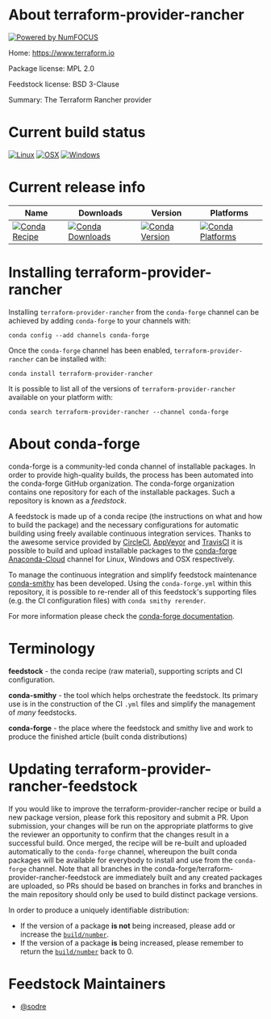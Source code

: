 About terraform-provider-rancher
================================

[![Powered by NumFOCUS](https://img.shields.io/badge/powered%20by-NumFOCUS-orange.svg?style=flat&colorA=E1523D&colorB=007D8A)](http://numfocus.org)

Home: https://www.terraform.io

Package license: MPL 2.0

Feedstock license: BSD 3-Clause

Summary: The Terraform Rancher provider



Current build status
====================

[![Linux](https://img.shields.io/circleci/project/github/conda-forge/terraform-provider-rancher-feedstock/master.svg?label=Linux)](https://circleci.com/gh/conda-forge/terraform-provider-rancher-feedstock)
[![OSX](https://img.shields.io/travis/conda-forge/terraform-provider-rancher-feedstock/master.svg?label=macOS)](https://travis-ci.org/conda-forge/terraform-provider-rancher-feedstock)
[![Windows](https://img.shields.io/appveyor/ci/conda-forge/terraform-provider-rancher-feedstock/master.svg?label=Windows)](https://ci.appveyor.com/project/conda-forge/terraform-provider-rancher-feedstock/branch/master)

Current release info
====================

| Name | Downloads | Version | Platforms |
| --- | --- | --- | --- |
| [![Conda Recipe](https://img.shields.io/badge/recipe-terraform--provider--rancher-green.svg)](https://anaconda.org/conda-forge/terraform-provider-rancher) | [![Conda Downloads](https://img.shields.io/conda/dn/conda-forge/terraform-provider-rancher.svg)](https://anaconda.org/conda-forge/terraform-provider-rancher) | [![Conda Version](https://img.shields.io/conda/vn/conda-forge/terraform-provider-rancher.svg)](https://anaconda.org/conda-forge/terraform-provider-rancher) | [![Conda Platforms](https://img.shields.io/conda/pn/conda-forge/terraform-provider-rancher.svg)](https://anaconda.org/conda-forge/terraform-provider-rancher) |

Installing terraform-provider-rancher
=====================================

Installing `terraform-provider-rancher` from the `conda-forge` channel can be achieved by adding `conda-forge` to your channels with:

```
conda config --add channels conda-forge
```

Once the `conda-forge` channel has been enabled, `terraform-provider-rancher` can be installed with:

```
conda install terraform-provider-rancher
```

It is possible to list all of the versions of `terraform-provider-rancher` available on your platform with:

```
conda search terraform-provider-rancher --channel conda-forge
```


About conda-forge
=================

conda-forge is a community-led conda channel of installable packages.
In order to provide high-quality builds, the process has been automated into the
conda-forge GitHub organization. The conda-forge organization contains one repository
for each of the installable packages. Such a repository is known as a *feedstock*.

A feedstock is made up of a conda recipe (the instructions on what and how to build
the package) and the necessary configurations for automatic building using freely
available continuous integration services. Thanks to the awesome service provided by
[CircleCI](https://circleci.com/), [AppVeyor](https://www.appveyor.com/)
and [TravisCI](https://travis-ci.org/) it is possible to build and upload installable
packages to the [conda-forge](https://anaconda.org/conda-forge)
[Anaconda-Cloud](https://anaconda.org/) channel for Linux, Windows and OSX respectively.

To manage the continuous integration and simplify feedstock maintenance
[conda-smithy](https://github.com/conda-forge/conda-smithy) has been developed.
Using the ``conda-forge.yml`` within this repository, it is possible to re-render all of
this feedstock's supporting files (e.g. the CI configuration files) with ``conda smithy rerender``.

For more information please check the [conda-forge documentation](https://conda-forge.org/docs/).

Terminology
===========

**feedstock** - the conda recipe (raw material), supporting scripts and CI configuration.

**conda-smithy** - the tool which helps orchestrate the feedstock.
                   Its primary use is in the construction of the CI ``.yml`` files
                   and simplify the management of *many* feedstocks.

**conda-forge** - the place where the feedstock and smithy live and work to
                  produce the finished article (built conda distributions)


Updating terraform-provider-rancher-feedstock
=============================================

If you would like to improve the terraform-provider-rancher recipe or build a new
package version, please fork this repository and submit a PR. Upon submission,
your changes will be run on the appropriate platforms to give the reviewer an
opportunity to confirm that the changes result in a successful build. Once
merged, the recipe will be re-built and uploaded automatically to the
`conda-forge` channel, whereupon the built conda packages will be available for
everybody to install and use from the `conda-forge` channel.
Note that all branches in the conda-forge/terraform-provider-rancher-feedstock are
immediately built and any created packages are uploaded, so PRs should be based
on branches in forks and branches in the main repository should only be used to
build distinct package versions.

In order to produce a uniquely identifiable distribution:
 * If the version of a package **is not** being increased, please add or increase
   the [``build/number``](https://conda.io/docs/user-guide/tasks/build-packages/define-metadata.html#build-number-and-string).
 * If the version of a package **is** being increased, please remember to return
   the [``build/number``](https://conda.io/docs/user-guide/tasks/build-packages/define-metadata.html#build-number-and-string)
   back to 0.

Feedstock Maintainers
=====================

* [@sodre](https://github.com/sodre/)

